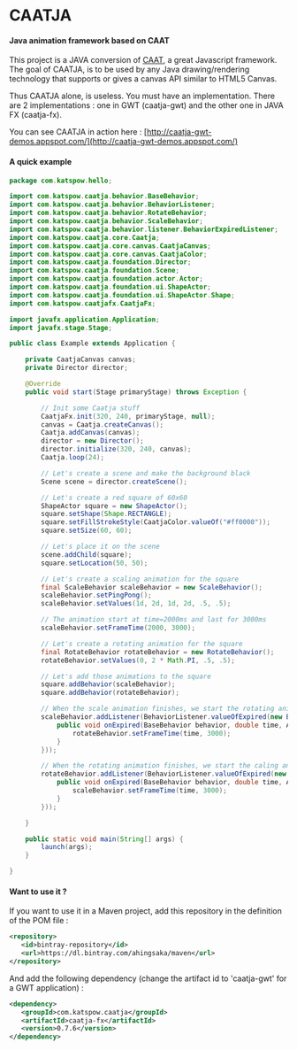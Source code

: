 CAATJA
======

#### Java animation framework based on CAAT ####

This project is a JAVA conversion of [CAAT](https://github.com/hyperandroid/caat), a great Javascript framework.
The goal of CAATJA, is to be used by any Java drawing/rendering technology that supports or gives a canvas API similar to HTML5 Canvas.

Thus CAATJA alone, is useless. You must have an implementation.
There are 2 implementations : one in GWT (caatja-gwt) and the other one in JAVA FX (caatja-fx).

You can see CAATJA in action here : [http://caatja-gwt-demos.appspot.com/](http://caatja-gwt-demos.appspot.com/)

#### A quick example ####

```java
package com.katspow.hello;

import com.katspow.caatja.behavior.BaseBehavior;
import com.katspow.caatja.behavior.BehaviorListener;
import com.katspow.caatja.behavior.RotateBehavior;
import com.katspow.caatja.behavior.ScaleBehavior;
import com.katspow.caatja.behavior.listener.BehaviorExpiredListener;
import com.katspow.caatja.core.Caatja;
import com.katspow.caatja.core.canvas.CaatjaCanvas;
import com.katspow.caatja.core.canvas.CaatjaColor;
import com.katspow.caatja.foundation.Director;
import com.katspow.caatja.foundation.Scene;
import com.katspow.caatja.foundation.actor.Actor;
import com.katspow.caatja.foundation.ui.ShapeActor;
import com.katspow.caatja.foundation.ui.ShapeActor.Shape;
import com.katspow.caatjafx.CaatjaFx;

import javafx.application.Application;
import javafx.stage.Stage;

public class Example extends Application {

	private CaatjaCanvas canvas;
	private Director director;

	@Override
	public void start(Stage primaryStage) throws Exception {

		// Init some Caatja stuff
		CaatjaFx.init(320, 240, primaryStage, null);
		canvas = Caatja.createCanvas();
		Caatja.addCanvas(canvas);
		director = new Director();
		director.initialize(320, 240, canvas);
		Caatja.loop(24);

		// Let's create a scene and make the background black
		Scene scene = director.createScene();

		// Let's create a red square of 60x60
		ShapeActor square = new ShapeActor();
		square.setShape(Shape.RECTANGLE);
		square.setFillStrokeStyle(CaatjaColor.valueOf("#ff0000"));
		square.setSize(60, 60);

		// Let's place it on the scene
		scene.addChild(square);
		square.setLocation(50, 50);

		// Let's create a scaling animation for the square
		final ScaleBehavior scaleBehavior = new ScaleBehavior();
		scaleBehavior.setPingPong();
		scaleBehavior.setValues(1d, 2d, 1d, 2d, .5, .5);

		// The animation start at time=2000ms and last for 3000ms
		scaleBehavior.setFrameTime(2000, 3000);

		// Let's create a rotating animation for the square
		final RotateBehavior rotateBehavior = new RotateBehavior();
		rotateBehavior.setValues(0, 2 * Math.PI, .5, .5);

		// Let's add those animations to the square
		square.addBehavior(scaleBehavior);
		square.addBehavior(rotateBehavior);

		// When the scale animation finishes, we start the rotating animation
		scaleBehavior.addListener(BehaviorListener.valueOfExpired(new BehaviorExpiredListener() {
			public void onExpired(BaseBehavior behavior, double time, Actor actor) {
				rotateBehavior.setFrameTime(time, 3000);
			}
		}));

		// When the rotating animation finishes, we start the caling animation
		rotateBehavior.addListener(BehaviorListener.valueOfExpired(new BehaviorExpiredListener() {
			public void onExpired(BaseBehavior behavior, double time, Actor actor) {
				scaleBehavior.setFrameTime(time, 3000);
			}
		}));

	}

	public static void main(String[] args) {
		launch(args);
	}

}
```

#### Want to use it ? ####

If you want to use it in a Maven project, add this repository in the <repositories> definition of the POM file :

```xml
<repository>
   <id>bintray-repository</id>
   <url>https://dl.bintray.com/ahingsaka/maven</url>
</repository>
```

And add the following dependency (change the artifact id to 'caatja-gwt' for a GWT application) :

```xml
<dependency>
   <groupId>com.katspow.caatja</groupId>
   <artifactId>caatja-fx</artifactId>
   <version>0.7.6</version>
</dependency>
```
